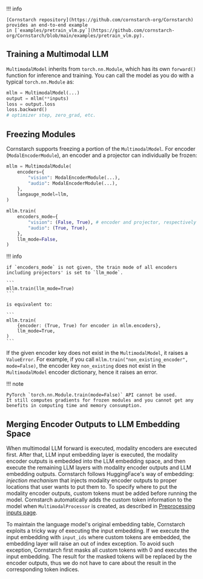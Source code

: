 !!! info

    [Cornstarch repository](https://github.com/cornstarch-org/Cornstarch) provides an end-to-end example
    in [`examples/pretrain_vlm.py`](https://github.com/cornstarch-org/Cornstarch/blob/main/examples/pretrain_vlm.py).
    

## Training a Multimodal LLM

`MultimodalModel` inherits from `torch.nn.Module`, which has its own `forward()` function for inference and training.
You can call the model as you do with a typical `torch.nn.Module` as:

```py
mllm = MultimodalModel(...)
output = mllm(**inputs)
loss = output.loss
loss.backward()
# optimizer step, zero_grad, etc.
```

## Freezing Modules

Cornstarch supports freezing a portion of the `MultimodalModel`.
For encoder (`ModalEncoderModule`), an encoder and a projector can individually be frozen:

``` py
mllm = MultimodalModule(
    encoders={
        "vision": ModalEncoderModule(...),
        "audio": ModalEncoderModule(...),
    },
    langauge_model=llm,
)

mllm.train(
    encoders_mode={
        "vision": (False, True), # encoder and projector, respectively
        "audio": (True, True),
    },
    llm_mode=False,
)
```

!!! info

    if `encoders_mode` is not given, the train mode of all encoders including projectors' is set to `llm_mode`.

    ```
    mllm.train(llm_mode=True)
    ```

    is equivalent to:

    ```
    mllm.train(
        {encoder: (True, True) for encoder in mllm.encoders},
        llm_mode=True,
    )
    ```

If the given encoder key does not exist in the `MultimodalModel`, it raises a `ValueError`.
For example, if you call `mllm.train("non_existing_encoder", mode=False)`, the encoder key `non_existing` does not exist in the `MultimodalModel` encoder dictionary, hence it raises an error.

!!! note

    PyTorch `torch.nn.Module.train(mode=False)` API cannot be used.
    It still computes gradients for frozen modules and you cannot get any benefits in computing time and memory consumption.

## Merging Encoder Outputs to LLM Embedding Space

When multimodal LLM forward is executed, modality encoders are executed first.
After that, LLM input embedding layer is executed, the modality encoder outputs is embedded into the LLM embedding space, and then execute the remaining LLM layers with modality encoder outputs and LLM embedding outputs.
Cornstarch follows HuggingFace's way of embedding: *injection mechanism* that injects modality encoder outputs to proper locations that user wants to put them to.
To specify where to put the modality encoder outputs, custom tokens must be added before running the model.
Cornstarch automatically adds the custom token information to the model when `MultimodalProcessor` is created, as described in [Preprocessing inputs page](../preprocessing_inputs).

To maintain the language model's original embedding table, Cornstarch exploits a tricky way of executing the input embedding.
If we execute the input embedding with `input_ids` where custom tokens are embedded, the embedding layer will raise an out of index exception.
To avoid such exception, Cornstarch first masks all custom tokens with 0 and executes the input embedding.
The result for the masked tokens will be replaced by the encoder outputs, thus we do not have to care about the result in the corresponding token indices.